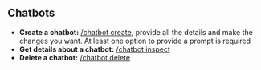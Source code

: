 ## Chatbots
- **Create a chatbot:** [/chatbot create](proompter-documentation/slash-command/chatbot.md####/chatbot%20create), provide all the details and make the changes you want. At least one option to provide a prompt is required
- **Get details about a chatbot:** [/chatbot inspect](proompter-documentation/slash-command/chatbot.md####/chatbot%20inspect)
- **Delete a chatbot:** [/chatbot delete](proompter-documentation/slash-command/chatbot.md####/chatbot%20delete)


